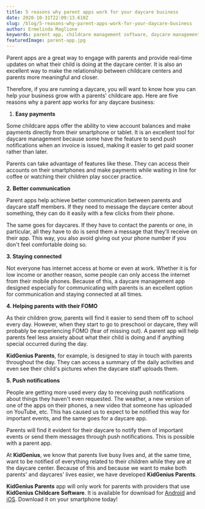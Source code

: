 ```yaml
---
title: 5 reasons why parent apps work for your daycare business
date: 2020-10-31T22:09:13.610Z
slug: /blog/5-reasons-why-parent-apps-work-for-your-daycare-business
author: Ermelinda Maglione
keywords: parent app, childcare management software, daycare management software
featuredImage: parent-app.jpg
---
```

Parent apps are a great way to engage with parents and provide real-time updates on what their child is doing at the daycare center. It is also an excellent way to make the relationship between childcare centers and parents more meaningful and closer.

Therefore, if you are running a daycare, you will want to know how you can help your business grow with a parents' childcare app. Here are five reasons why a parent app works for any daycare business:

1. **Easy payments**

Some childcare apps offer the ability to view account balances and make payments directly from their smartphone or tablet. It is an excellent tool for daycare management because some have the feature to send push notifications when an invoice is issued, making it easier to get paid sooner rather than later.

Parents can take advantage of features like these. They can access their accounts on their smartphones and make payments while waiting in line for coffee or watching their children play soccer practice.

**2. Better communication**

Parent apps help achieve better communication between parents and daycare staff members. If they need to message the daycare center about something, they can do it easily with a few clicks from their phone.

The same goes for daycares. If they have to contact the parents or one, in particular, all they have to do is send them a message that they'll receive on their app. This way, you also avoid giving out your phone number if you don't feel comfortable doing so.

**3. Staying connected**

Not everyone has internet access at home or even at work. Whether it is for low income or another reason, some people can only access the internet from their mobile phones. Because of this, a daycare management app designed especially for communicating with parents is an excellent option for communication and staying connected at all times.

**4. Helping parents with their FOMO**

As their children grow, parents will find it easier to send them off to school every day. However, when they start to go to preschool or daycare, they will probably be experiencing FOMO (fear of missing out). A parent app will help parents feel less anxiety about what their child is doing and if anything special occurred during the day.

**KidGenius Parents**, for example, is designed to stay in touch with parents throughout the day. They can access a summary of the daily activities and even see their child's pictures when the daycare staff uploads them.

**5. Push notifications**

People are getting more used every day to receiving push notifications about things they haven't even requested. The weather, a new version of one of the apps on their phones, a new video that someone has uploaded on YouTube, etc. This has caused us to expect to be notified this way for important events, and the same goes for a daycare app.

Parents will find it evident for their daycare to notify them of important events or send them messages through push notifications. This is possible with a parent app.

At **KidGenius**, we know that parents live busy lives and, at the same time, want to be notified of everything related to their children while they are at the daycare center. Because of this and because we want to make both parents' and daycares' lives easier, we have developed **KidGenius Parents**.

**KidGenius Parents** app will only work for parents with providers that use **KidGenius Childcare Software**. It is available for download for [Android](https://play.google.com/store/apps/details?id=com.kidgenius.parents) and [iOS](https://apps.apple.com/ca/app/kidgenius-parents/id1489814256). Download it on your smartphone today!